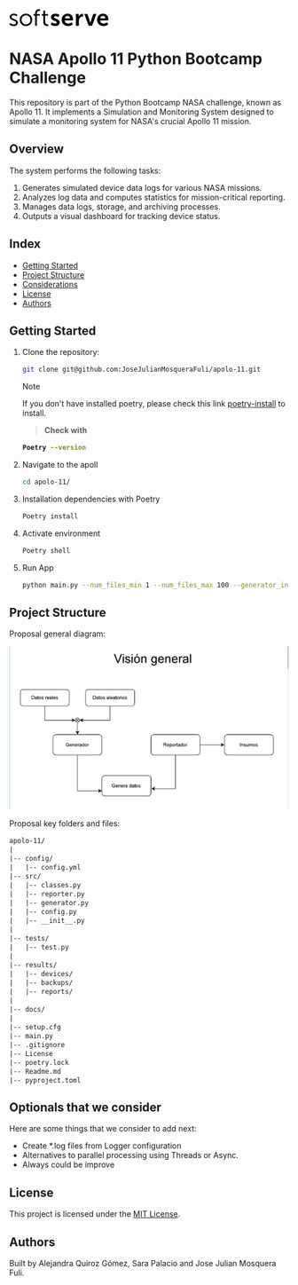 ![Softserve](docs/images/softserve.png)

# NASA Apollo 11 Python Bootcamp Challenge

This repository is part of the Python Bootcamp NASA challenge, known as Apollo 11. It implements a Simulation and Monitoring System designed to simulate a monitoring system for NASA's crucial Apollo 11 mission.

## Overview

The system performs the following tasks:

1. Generates simulated device data logs for various NASA missions.
2. Analyzes log data and computes statistics for mission-critical reporting.
3. Manages data logs, storage, and archiving processes.
4. Outputs a visual dashboard for tracking device status.

## Index

- [Getting Started](#getting-started)
- [Project Structure](#project-structure)
- [Considerations](#considerations)
- [License](#license)
- [Authors](#authors)

## Getting Started

1. Clone the repository:

   ```bash
   git clone git@github.com:JoseJulianMosqueraFuli/apolo-11.git
   ```

   > [!NOTE]  
   > If you don't have installed poetry, please check this link [poetry-install](https://github.com/python-poetry/install.python-poetry.org) to install.

   > <b>Check with

   ```bash
   Poetry --version
   ```

   </b>

2. Navigate to the apoll

   ```bash
   cd apolo-11/
   ```

3. Installation dependencies with Poetry

   ```bash
   Poetry install
   ```

4. Activate environment

   ```bash
   Poetry shell
   ```

5. Run App

   ```bash
   python main.py --num_files_min 1 --num_files_max 100 --generator_interval 5 --reporter_interval 15
   ```

## Project Structure

Proposal general diagram:

![General](docs/images/general-diagram.png)

Proposal key folders and files:

```linux
apolo-11/
|
|-- config/
|   |-- config.yml
|-- src/
|   |-- classes.py
|   |-- reporter.py
|   |-- generator.py
|   |-- config.py
|   |-- __init__.py
|
|-- tests/
|   |-- test.py
|
|-- results/
|   |-- devices/
|   |-- backups/
|   |-- reports/
|
|-- docs/
|
|-- setup.cfg
|-- main.py
|-- .gitignore
|-- License
|-- poetry.lock
|-- Readme.md
|-- pyproject.toml
```

## Optionals that we consider

Here are some things that we consider to add next:

- Create \*.log files from Logger configuration
- Alternatives to parallel processing using Threads or Async.
- Always could be improve

## License

This project is licensed under the [MIT License](LICENSE).

## Authors

Built by Alejandra Quiroz Gómez, Sara Palacio and Jose Julian Mosquera Fuli.
